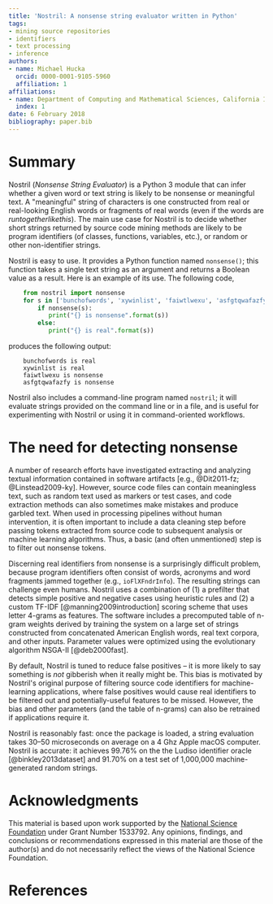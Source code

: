 ```yaml
---
title: 'Nostril: A nonsense string evaluator written in Python'
tags:
- mining source repositories
- identifiers
- text processing
- inference
authors:
- name: Michael Hucka
  orcid: 0000-0001-9105-5960
  affiliation: 1
affiliations:
- name: Department of Computing and Mathematical Sciences, California Institute of Technology, Pasadena, CA 91125, USA
  index: 1
date: 6 February 2018
bibliography: paper.bib
---
```


# Summary

Nostril (_Nonsense String Evaluator_) is a Python 3 module that can infer whether a given word or text string is likely to be nonsense or meaningful text.  A "meaningful" string of characters is one constructed from real or real-looking English words or fragments of real words (even if the words are _runtogetherlikethis_).  The main use case for Nostril is to decide whether short strings returned by source code mining methods are likely to be program identifiers (of classes, functions, variables, etc.), or random or other non-identifier strings.

Nostril is easy to use.  It provides a Python function named `nonsense()`; this function takes a single text string as an argument and returns a Boolean value as a result.  Here is an example of its use.  The following code,

```python
    from nostril import nonsense
    for s in ['bunchofwords', 'xywinlist', 'faiwtlwexu', 'asfgtqwafazfy']:
        if nonsense(s):
           print("{} is nonsense".format(s))
        else:
           print("{} is real".format(s))
```
produces the following output:

```
    bunchofwords is real
    xywinlist is real
    faiwtlwexu is nonsense
    asfgtqwafazfy is nonsense
```

Nostril also includes a command-line program named `nostril`; it will evaluate strings provided on the command line or in a file, and is useful for experimenting with Nostril or using it in command-oriented workflows.

# The need for detecting nonsense

A number of research efforts have investigated extracting and analyzing textual information contained in software artifacts [e.g., @Dit2011-fz; @Linstead2009-ky].  However, source code files can contain meaningless text, such as random text used as markers or test cases, and code extraction methods can also sometimes make mistakes and produce garbled text.  When used in processing pipelines without human intervention, it is often important to include a data cleaning step before passing tokens extracted from source code to subsequent analysis or machine learning algorithms.  Thus, a basic (and often unmentioned) step is to filter out nonsense tokens.

Discerning real identifiers from nonsense is a surprisingly difficult problem, because program identifiers often consist of words, acronyms and word fragments jammed together (e.g., `ioFlXFndrInfo`).  The resulting strings can challenge even humans.  Nostril uses a combination of (1) a prefilter that detects simple positive and negative cases using heuristic rules and (2) a custom TF-IDF [@manning2009introduction] scoring scheme that uses letter 4-grams as features.  The software includes a precomputed table of n-gram weights derived by training the system on a large set of strings constructed from concatenated American English words, real text corpora, and other inputs.  Parameter values were optimized using the evolutionary algorithm NSGA-II [@deb2000fast].

By default, Nostril is tuned to reduce false positives &ndash; it is more likely to say something is _not_ gibberish when it really might be.  This bias is motivated by Nostril's original purpose of filtering source code identifiers for machine-learning applications, where false positives would cause real identifiers to be filtered out and potentially-useful features to be missed.  However, the bias and other parameters (and the table of n-grams) can also be retrained if applications require it.

Nostril is reasonably fast: once the package is loaded,  a string evaluation takes 30&ndash;50 microseconds on average on a 4 Ghz Apple macOS computer.  Nostril is accurate: it achieves 99.76% on the the Ludiso identifier oracle [@binkley2013dataset] and 91.70% on a test set of 1,000,000 machine-generated random strings.


# Acknowledgments

This material is based upon work supported by the [National Science Foundation](https://nsf.gov) under Grant Number 1533792.  Any opinions, findings, and conclusions or recommendations expressed in this material are those of the author(s) and do not necessarily reflect the views of the National Science Foundation.


# References
